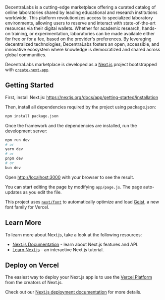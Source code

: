 DecentraLabs is a cutting-edge marketplace offering a curated catalog of online laboratories shared by leading educational and research institutions worldwide. This platform revolutionizes access to specialized laboratory environments, allowing users to reserve and interact with state-of-the-art resources via their digital wallets. Whether for academic research, hands-on training, or experimentation, laboratories can be made available either for free or for a fee, based on the provider's preferences. By leveraging decentralized technologies, DecentraLabs fosters an open, accessible, and innovative ecosystem where knowledge is democratized and shared across global communities.

DecentraLabs marketplace is developed as a [Next.js](https://nextjs.org) project bootstrapped with [`create-next-app`](https://github.com/vercel/next.js/tree/canary/packages/create-next-app).

## Getting Started

First, install Next.js: https://nextjs.org/docs/app/getting-started/installation

Then, install all dependencies required by the project using package.json:

```bash
npm install package.json
```

Once the framework and the dependencies are installed, run the development server:

```bash
npm run dev
# or
yarn dev
# or
pnpm dev
# or
bun dev
```

Open [http://localhost:3000](http://localhost:3000) with your browser to see the result.

You can start editing the page by modifying `app/page.js`. The page auto-updates as you edit the file.

This project uses [`next/font`](https://nextjs.org/docs/app/building-your-application/optimizing/fonts) to automatically optimize and load [Geist](https://vercel.com/font), a new font family for Vercel.

## Learn More

To learn more about Next.js, take a look at the following resources:

- [Next.js Documentation](https://nextjs.org/docs) - learn about Next.js features and API.
- [Learn Next.js](https://nextjs.org/learn) - an interactive Next.js tutorial.

## Deploy on Vercel

The easiest way to deploy your Next.js app is to use the [Vercel Platform](https://vercel.com/new?utm_medium=default-template&filter=next.js&utm_source=create-next-app&utm_campaign=create-next-app-readme) from the creators of Next.js.

Check out our [Next.js deployment documentation](https://nextjs.org/docs/app/building-your-application/deploying) for more details.
